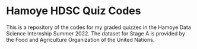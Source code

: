 # Hamoye HDSC Quiz Codes
This is a repository of the codes for my graded quizzes in the Hamoye Data Science Internship Summer 2022.
The dataset for Stage A is provided by the Food and Agriculture Organization of the United Nations.
